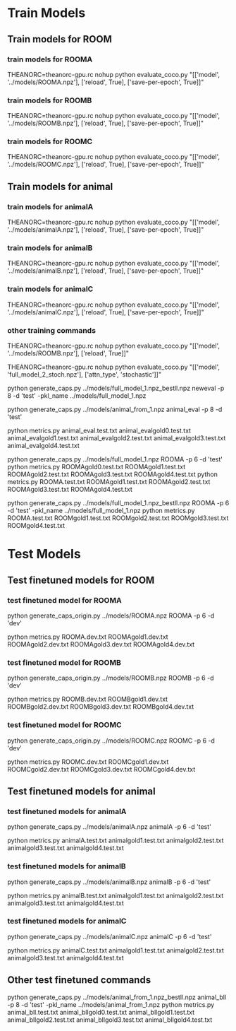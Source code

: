 # Train Models

## Train models for ROOM
### train models for ROOMA
THEANORC=theanorc-gpu.rc nohup python evaluate_coco.py "[['model', '../models/ROOMA.npz'], ['reload', True], ['save-per-epoch', True]]"

### train models for ROOMB
THEANORC=theanorc-gpu.rc nohup python evaluate_coco.py "[['model', '../models/ROOMB.npz'], ['reload', True], ['save-per-epoch', True]]"

### train models for ROOMC
THEANORC=theanorc-gpu.rc nohup python evaluate_coco.py "[['model', '../models/ROOMC.npz'], ['reload', True], ['save-per-epoch', True]]"

## Train models for animal
### train models for animalA
THEANORC=theanorc-gpu.rc nohup python evaluate_coco.py "[['model', '../models/animalA.npz'], ['reload', True], ['save-per-epoch', True]]"

### train models for animalB
THEANORC=theanorc-gpu.rc nohup python evaluate_coco.py "[['model', '../models/animalB.npz'], ['reload', True], ['save-per-epoch', True]]"

### train models for animalC
THEANORC=theanorc-gpu.rc nohup python evaluate_coco.py "[['model', '../models/animalC.npz'], ['reload', True], ['save-per-epoch', True]]"

### other training commands
THEANORC=theanorc-gpu.rc nohup python evaluate_coco.py "[['model', '../models/ROOMB.npz'], ['reload', True]]"

THEANORC=theanorc-gpu.rc nohup python evaluate_coco.py "[['model', 'full_model_2_stoch.npz'], ['attn_type', 'stochastic']]"




python generate_caps.py ../models/full_model_1.npz_bestll.npz neweval -p 8 -d 'test' -pkl_name ../models/full_model_1.npz

python generate_caps.py ../models/animal_from_1.npz animal_eval -p 8 -d 'test' 

python metrics.py animal_eval.test.txt animal_evalgold0.test.txt animal_evalgold1.test.txt animal_evalgold2.test.txt animal_evalgold3.test.txt animal_evalgold4.test.txt


python generate_caps.py ../models/full_model_1.npz ROOMA -p 6 -d 'test' 
python metrics.py ROOMAgold0.test.txt ROOMAgold1.test.txt ROOMAgold2.test.txt ROOMAgold3.test.txt ROOMAgold4.test.txt
python metrics.py ROOMA.test.txt ROOMAgold1.test.txt ROOMAgold2.test.txt ROOMAgold3.test.txt ROOMAgold4.test.txt

python generate_caps.py ../models/full_model_1.npz_bestll.npz ROOMA -p 6 -d 'test' -pkl_name ../models/full_model_1.npz
python metrics.py ROOMA.test.txt ROOMgold1.test.txt ROOMgold2.test.txt ROOMgold3.test.txt ROOMgold4.test.txt

# Test Models

## Test finetuned models for ROOM
### test finetuned model for ROOMA
python generate_caps_origin.py ../models/ROOMA.npz ROOMA -p 6 -d 'dev'

python metrics.py ROOMA.dev.txt ROOMAgold1.dev.txt ROOMAgold2.dev.txt ROOMAgold3.dev.txt ROOMAgold4.dev.txt

### test finetuned model for ROOMB
python generate_caps_origin.py ../models/ROOMB.npz ROOMB -p 6 -d 'dev' 

python metrics.py ROOMB.dev.txt ROOMBgold1.dev.txt ROOMBgold2.dev.txt ROOMBgold3.dev.txt ROOMBgold4.dev.txt

### test finetuned model for ROOMC
python generate_caps_origin.py ../models/ROOMC.npz ROOMC -p 6 -d 'dev' 

python metrics.py ROOMC.dev.txt ROOMCgold1.dev.txt ROOMCgold2.dev.txt ROOMCgold3.dev.txt ROOMCgold4.dev.txt

## Test finetuned models for animal
### test finetuned models for animalA
python generate_caps.py ../models/animalA.npz animalA -p 6 -d 'test'

python metrics.py animalA.test.txt animalgold1.test.txt animalgold2.test.txt animalgold3.test.txt animalgold4.test.txt

### test finetuned models for animalB
python generate_caps.py ../models/animalB.npz animalB -p 6 -d 'test'

python metrics.py animalB.test.txt animalgold1.test.txt animalgold2.test.txt animalgold3.test.txt animalgold4.test.txt

### test finetuned models for animalC
python generate_caps.py ../models/animalC.npz animalC -p 6 -d 'test'

python metrics.py animalC.test.txt animalgold1.test.txt animalgold2.test.txt animalgold3.test.txt animalgold4.test.txt






## Other test finetuned commands
python generate_caps.py ../models/animal_from_1.npz_bestll.npz animal_bll -p 8 -d 'test' -pkl_name ../models/animal_from_1.npz 
python metrics.py animal_bll.test.txt animal_bllgold0.test.txt animal_bllgold1.test.txt animal_bllgold2.test.txt animal_bllgold3.test.txt animal_bllgold4.test.txt
